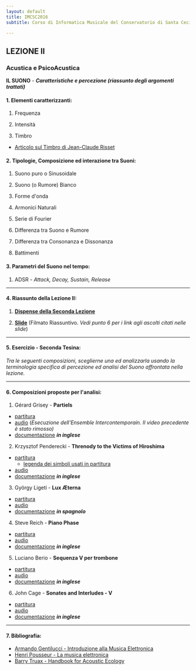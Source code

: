 ```yaml
---
layout: default
title: IMCSC2016  
subtitle: Corso di Informatica Musicale del Conservatorio di Santa Cecilia 2016

---
```

## LEZIONE II


### Acustica e PsicoAcustica

**IL SUONO** - ***Caratteristiche e percezione (riassunto degli argomenti trattati)***

#### 1. Elementi caratterizzanti:

1. Frequenza

2. Intensità 

3. Timbro
 - [Articolo sul Timbro di Jean-Claude Risset](https://www.dropbox.com/s/q8cph03tx0c72ow/Risset.pdf?dl=0)


#### 2. Tipologie, Composizione ed interazione tra Suoni:

1. Suono puro o Sinusoidale

2. Suono (o Rumore) Bianco

3. Forme d'onda

4. Armonici Naturali

5. Serie di Fourier

6. Differenza tra Suono e Rumore

7. Differenza tra Consonanza e Dissonanza

8. Battimenti

#### 3. Parametri del Suono nel tempo:

1. ADSR - *Attack, Decay, Sustain, Release*


---

#### 4. Riassunto della Lezione II:

1. [**Dispense della Seconda Lezione**](https://www.academia.edu/22305517/INFORMATICA_MUSICALE_-2016_-LEZIONE_II)

2. [**Slide**](https://youtu.be/9NWXHQC95fg) (Filmato Riassuntivo. *Vedi punto 6 per i link agli ascolti citati nelle slide*)

---

#### 5. Esercizio - Seconda Tesina:

*Tra le seguenti composizioni, sceglierne una ed analizzarla usando la terminologia specifica di percezione ed analisi del Suono affrontata nella lezione.*

---

#### 6. Composizioni proposte per l'analisi:

1. Gérard Grisey - **Partiels**
- [partitura](https://www.dropbox.com/s/w2ji6mvmrfu0o2g/Grisey_Partiels_MASTER_SCORE.pdf?dl=0)
- [audio](https://www.youtube.com/watch?v=jQgLU0gjPtI&feature=youtu.be&t=33m5s) (*Esecuzione dell'Ensemble Intercontemporain. Il video precedente è stato rimosso)*
- [documentazione](https://issuu.com/chrisarrell/docs/arrellpartielsanalysis/1)  ***in inglese***

2. Krzysztof Penderecki -  **Threnody to the Victims of Hiroshima**
- [partitura](https://www.dropbox.com/s/25tsfj0mkm78opi/Threnody.pdf?dl=0)
  - [legenda dei simboli usati in partitura](https://youtu.be/2DD7gzDYBgY)
- [audio](https://youtu.be/HilGthRhwP8)
- [documentazione](http://www.anthonybannach.com/uploads/2/1/6/7/21674290/pendereckipaper.pdf)  ***in inglese***

3. György Ligeti - **Lux Æterna**
- [partitura](https://www.dropbox.com/s/i9zw2m4xt31deuh/Lux%20Aeterna.pdf?dl=0)
- [audio](https://youtu.be/Zy8SQ-LWC20)
- [documentazione](http://www.artesmusicales.org/web/images/IMG/descargas12/433/433-7-Art2-ESPACIO_JOVEN_Lux_aeterna.pdf) ***in spagnolo***

4. Steve Reich - **Piano Phase**
- [partitura](https://www.dropbox.com/s/o2457gbmmk1sipp/PianoPhase.pdf?dl=0)
- [audio](https://youtu.be/i0345c6zNfM)
- [documentazione](https://www.amherst.edu/media/view/313298/original/Taruskin%2Bon%2BReich.pdf) ***in inglese***

5. Luciano Berio - **Sequenza V per trombone**
- [partitura](https://www.dropbox.com/s/03odib7dwdniil2/berio-sequenzaV.pdf?dl=0)
- [audio](https://youtu.be/ZqlUhN7TbAk)
- [documentazione](http://pure.au.dk/portal/files/51408986/2011_01_03_Revised_and_formatted_paper_for_upload_Hansen_2011_.pdf) ***in inglese***

6. John Cage - **Sonates and Interludes - V**
- [partitura](https://www.dropbox.com/s/np9l64vvw1z411d/Cage%20-%20Sonatas%20and%20Interludes%20for%20prepared%20piano.pdf?dl=0)
- [audio](https://youtu.be/jRHoKZRYBlY)
- [documentazione](http://rosewhitemusic.com/piano/writings/six-views-sonatas-interludes/) ***in inglese***


---

#### 7. Bibliografia:
- [Armando Gentilucci - Introduzione alla Musica Elettronica](https://copy.com/gmatZ8qkaw1WROAG)
- [Henri Pousseur - La musica elettronica](https://www.dropbox.com/s/hzafguvw6y7iecc/Pousseur_La%20musica%20elettronica.pdf?dl=0)
- [Barry Truax - Handbook for Acoustic Ecology](http://www.sfu.ca/sonic-studio/handbook/)
